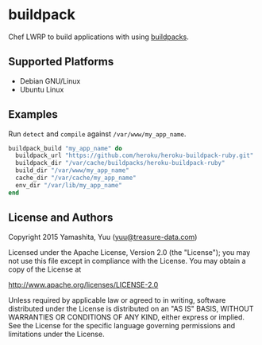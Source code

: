 # buildpack

Chef LWRP to build applications with using [buildpacks](https://devcenter.heroku.com/articles/buildpacks).

## Supported Platforms

* Debian GNU/Linux
* Ubuntu Linux

## Examples

Run `detect` and `compile` against `/var/www/my_app_name`.

```rb
buildpack_build "my_app_name" do
  buildpack_url "https://github.com/heroku/heroku-buildpack-ruby.git"
  buildpack_dir "/var/cache/buildpacks/heroku-buildpack-ruby"
  build_dir "/var/www/my_app_name"
  cache_dir "/var/cache/my_app_name"
  env_dir "/var/lib/my_app_name"
end
```

## License and Authors

Copyright 2015 Yamashita, Yuu (yuu@treasure-data.com)

Licensed under the Apache License, Version 2.0 (the "License");
you may not use this file except in compliance with the License.
You may obtain a copy of the License at

http://www.apache.org/licenses/LICENSE-2.0

Unless required by applicable law or agreed to in writing, software
distributed under the License is distributed on an "AS IS" BASIS,
WITHOUT WARRANTIES OR CONDITIONS OF ANY KIND, either express or implied.
See the License for the specific language governing permissions and
limitations under the License.
